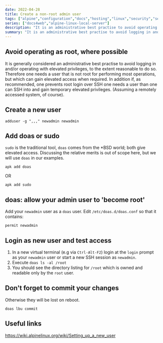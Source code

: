 ```yaml
---
date: 2022-04-28
title: Create a non-root admin user
tags: ["alpine","configuration","docs","hosting","linux","security","self-host","sysadmin-devops"]
series: ["docs4web","alpine-linux-local-server"]
description: "It is an administrative best practise to avoid operating with elevated privileges. Therefore one needs a user that is not root."
summary: "It is an administrative best practise to avoid logging in and/or operating with elevated privileges, to the extent reasonable to do so. Therefore one needs a user that is not root for performing most operations."
---
```


## Avoid operating as root, where possible

It is generally considered an administrative best practise to avoid logging in and/or operating with elevated privileges, to the extent reasonable to do so. Therefore one needs a user that is not root for performing most operations, but which can gain elevated access when required. In addition if, as recommended, one prevents root login over SSH one needs a user than one can SSH into and gain temporary elevated privileges. (Assuming a remotely accessed system, of course).

## Create a new user

``` shell
adduser -g ",,," newadmin newadmin
```

## Add doas or sudo

`sudo` is the traditional tool, `doas` comes from the *BSD world; both give elevated access. Discussing the relative merits is out of scope here, but we will use `doas` in our examples.

``` shell
apk add doas
```

OR

``` shell
apk add sudo
```

## doas: allow your admin user to 'become root'

Add your `newadmin` user as a `doas` user. Edit `/etc/doas.d/doas.conf` so that it contains:

```shell
permit newadmin
```

## Login as new user and test access

1. In a new virtual terminal (e.g via `Ctrl-Alt-F2`) login at the `login` prompt as your `newadmin` user or start a new SSH session as `newadmin`.
2. Execute `doas ls -al /root`
3. You should see the directory listing for `/root` which is owned and readable only by the `root` user.

## Don't forget to commit your changes

Otherwise they will be lost on reboot.

```shell
doas lbu commit
```

## Useful links

<https://wiki.alpinelinux.org/wiki/Setting_up_a_new_user>
